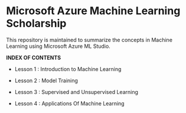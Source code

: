 # Microsoft Azure Machine Learning Scholarship

This repository is maintained to summarize the concepts in Machine Learning using Microsoft Azure ML Studio.

**INDEX OF CONTENTS**

- Lesson 1 : Introduction to Machine Learning

- Lesson 2 : Model Training

- Lesson 3 : Supervised and Unsupervised Learning

- Lesson 4 : Applications Of Machine Learning


